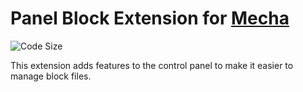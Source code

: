 Panel Block Extension for [Mecha](https://github.com/mecha-cms/mecha)
=====================================================================

![Code Size](https://img.shields.io/github/languages/code-size/mecha-cms/x.panel.block?color=%23444&style=for-the-badge)

This extension adds features to the control panel to make it easier to manage block files.